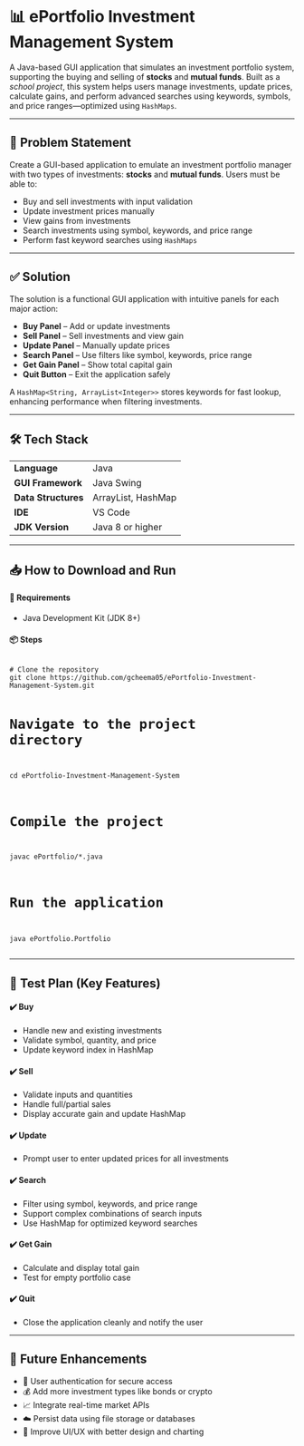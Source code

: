 <h1>📊 ePortfolio Investment Management System</h1>

<p>
A Java-based GUI application that simulates an investment portfolio system, supporting the buying and selling of <strong>stocks</strong> and <strong>mutual funds</strong>.
Built as a <em>school project</em>, this system helps users manage investments, update prices, calculate gains, and perform advanced searches using keywords, symbols, and price ranges—optimized using <code>HashMaps</code>.
</p>

<hr />

<h2>📌 Problem Statement</h2>
<p>
Create a GUI-based application to emulate an investment portfolio manager with two types of investments: <strong>stocks</strong> and <strong>mutual funds</strong>. Users must be able to:
</p>
<ul>
  <li>Buy and sell investments with input validation</li>
  <li>Update investment prices manually</li>
  <li>View gains from investments</li>
  <li>Search investments using symbol, keywords, and price range</li>
  <li>Perform fast keyword searches using <code>HashMaps</code></li>
</ul>

<hr />

<h2>✅ Solution</h2>
<p>
The solution is a functional GUI application with intuitive panels for each major action:
</p>
<ul>
  <li><strong>Buy Panel</strong> – Add or update investments</li>
  <li><strong>Sell Panel</strong> – Sell investments and view gain</li>
  <li><strong>Update Panel</strong> – Manually update prices</li>
  <li><strong>Search Panel</strong> – Use filters like symbol, keywords, price range</li>
  <li><strong>Get Gain Panel</strong> – Show total capital gain</li>
  <li><strong>Quit Button</strong> – Exit the application safely</li>
</ul>

<p>
A <code>HashMap&lt;String, ArrayList&lt;Integer&gt;&gt;</code> stores keywords for fast lookup, enhancing performance when filtering investments.
</p>

<hr />

<h2>🛠 Tech Stack</h2>
<table>
  <tr><td><strong>Language</strong></td><td>Java</td></tr>
  <tr><td><strong>GUI Framework</strong></td><td>Java Swing</td></tr>
  <tr><td><strong>Data Structures</strong></td><td>ArrayList, HashMap</td></tr>
  <tr><td><strong>IDE</strong></td><td>VS Code</td></tr>
  <tr><td><strong>JDK Version</strong></td><td>Java 8 or higher</td></tr>
</table>

<hr />

<h2>📥 How to Download and Run</h2>

<h4>🔧 Requirements</h4>
<ul>
  <li>Java Development Kit (JDK 8+)</li>
</ul>

<h4>📦 Steps</h4>
<pre><code>
# Clone the repository
git clone https://github.com/gcheema05/ePortfolio-Investment-Management-System.git

# Navigate to the project directory
cd ePortfolio-Investment-Management-System

# Compile the project
javac ePortfolio/*.java

# Run the application
java ePortfolio.Portfolio
</code></pre>

<hr />

<h2>🧪 Test Plan (Key Features)</h2>

<h4>✔️ Buy</h4>
<ul>
  <li>Handle new and existing investments</li>
  <li>Validate symbol, quantity, and price</li>
  <li>Update keyword index in HashMap</li>
</ul>

<h4>✔️ Sell</h4>
<ul>
  <li>Validate inputs and quantities</li>
  <li>Handle full/partial sales</li>
  <li>Display accurate gain and update HashMap</li>
</ul>

<h4>✔️ Update</h4>
<ul>
  <li>Prompt user to enter updated prices for all investments</li>
</ul>

<h4>✔️ Search</h4>
<ul>
  <li>Filter using symbol, keywords, and price range</li>
  <li>Support complex combinations of search inputs</li>
  <li>Use HashMap for optimized keyword searches</li>
</ul>

<h4>✔️ Get Gain</h4>
<ul>
  <li>Calculate and display total gain</li>
  <li>Test for empty portfolio case</li>
</ul>

<h4>✔️ Quit</h4>
<ul>
  <li>Close the application cleanly and notify the user</li>
</ul>

<hr />

<h2>🚀 Future Enhancements</h2>
<ul>
  <li>🔐 User authentication for secure access</li>
  <li>💰 Add more investment types like bonds or crypto</li>
  <li>📈 Integrate real-time market APIs</li>
  <li>☁️ Persist data using file storage or databases</li>
  <li>🎨 Improve UI/UX with better design and charting</li>
</ul>
